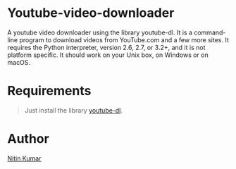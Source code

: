 # Youtube-video-downloader
A youtube video downloader using the library youtube-dl. It is a command-line program to download videos from YouTube.com and a few more sites. It requires the Python interpreter, version 2.6, 2.7, or 3.2+, and it is not platform specific. It should work on your Unix box, on Windows or on macOS.

# Requirements

> Just install the library [youtube-dl](https://github.com/ytdl-org/youtube-dl).

# Author

[Nitin Kumar](https://linkedin.com/in/nitin30kumar/)
